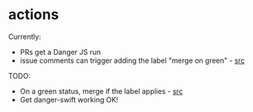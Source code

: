 # actions

Currently:

- PRs get a Danger JS run
- issue comments can trigger adding the label "merge on green" - [src](https://github.com/artsy/peril-settings/blob/master/org/markAsMergeOnGreen.ts)

TODO:

- On a green status, merge if the label applies - [src](https://github.com/artsy/peril-settings/blob/master/org/mergeOnGreen.ts)
- Get danger-swift working OK!

